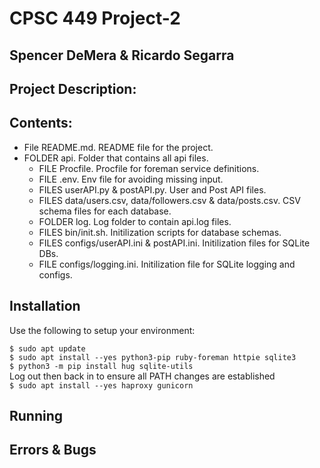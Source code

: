 # CPSC 449 Project-2
## Spencer DeMera & Ricardo Segarra

## Project Description:


## Contents:
* File README.md. README file for the project.
* FOLDER api. Folder that contains all api files.
    * FILE Procfile. Procfile for foreman service definitions.
    * FILE .env. Env file for avoiding missing input.
    * FILES userAPI.py & postAPI.py. User and Post API files.
    * FILES data/users.csv, data/followers.csv & data/posts.csv. CSV schema files for each database.
    * FOLDER log. Log folder to contain api.log files.
    * FILES bin/init.sh. Initilization scripts for database schemas.
    * FILES configs/userAPI.ini & postAPI.ini. Initilization files for SQLite DBs.
    * FILE configs/logging.ini. Initilization file for SQLite logging and configs.

## Installation
Use the following to setup your environment:

`$ sudo apt update`<br>
`$ sudo apt install --yes python3-pip ruby-foreman httpie sqlite3`<br>
`$ python3 -m pip install hug sqlite-utils`<br>
Log out then back in to ensure all PATH changes are established<br>
`$ sudo apt install --yes haproxy gunicorn`

## Running


## Errors & Bugs

